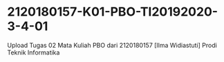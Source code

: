 # 2120180157-K01-PBO-TI20192020-3-4-01
Upload Tugas 02 Mata Kuliah PBO dari 2120180157 [Ilma Widiastuti] Prodi Teknik Informatika
